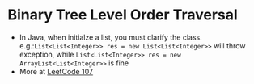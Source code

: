# Binary Tree Level Order Traversal
+ In Java, when initialze a list, you must clarify the class. e.g.:`List<List<Integer>> res = new List<List<Integer>>` will throw exception, while `List<List<Integer>> res = new ArrayList<List<Integer>>` is fine
+ More at [LeetCode 107](https://github.com/czahie/LeetCode/tree/master/107%20Binary%20Tree%20Level%20Order%20Traversal%20II)